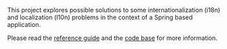 This project explores possible solutions to some internationalization (i18n) and localization (l10n) problems in the context of a Spring based application.

Please read the <a href='http://wiki.workingonit.googlecode.com/hg/modulus.pdf'>reference guide</a> and the <a href='http://code.google.com/p/workingonit/source/browse/#hg/modulus'>code base</a> for more information.